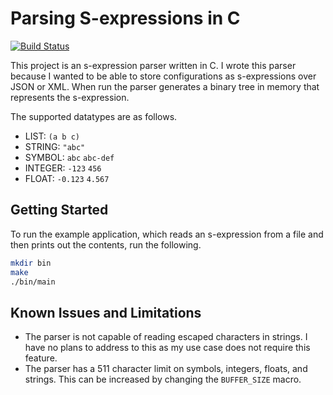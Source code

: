# Parsing S-expressions in C

[![Build Status](https://travis-ci.com/benthepoet/c-sexpr-parser.svg?branch=master)](https://travis-ci.com/benthepoet/c-sexpr-parser)

This project is an s-expression parser written in C. I wrote this parser because 
I wanted to be able to store configurations as s-expressions over JSON or XML. 
When run the parser generates a binary tree in memory that represents the s-expression.

The supported datatypes are as follows.
* LIST: `(a b c)`
* STRING: `"abc"`
* SYMBOL: `abc` `abc-def`
* INTEGER: `-123` `456`
* FLOAT: `-0.123` `4.567` 

## Getting Started
To run the example application, which reads an s-expression from a file and then prints out the contents, run the following.

```bash
mkdir bin
make
./bin/main
```

## Known Issues and Limitations
* The parser is not capable of reading escaped characters in strings. I have no plans to address to this as my use case does not require this feature.
* The parser has a 511 character limit on symbols, integers, floats, and strings. This can be increased by changing the `BUFFER_SIZE` macro.
